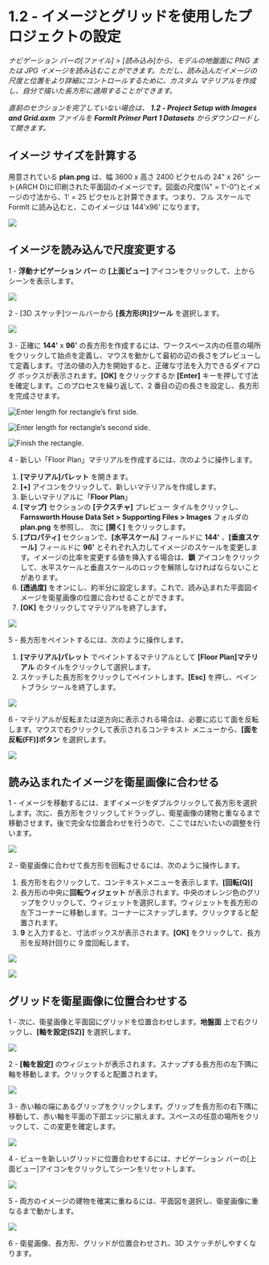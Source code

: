 # 1.2 - イメージとグリッドを使用したプロジェクトの設定

_ナビゲーション バーの[ファイル] > [読み込み]から、モデルの地盤面に PNG または JPG イメージを読み込むことができます。ただし、読み込んだイメージの尺度と位置をより詳細にコントロールするために、カスタム マテリアルを作成し、自分で描いた長方形に適用することができます。_

_直前のセクションを完了していない場合は、_ _**1.2 - Project Setup with Images and Grid.axm**_ _ファイルを_ _**FormIt Primer Part 1 Datasets** からダウンロードして開きます。_

## **イメージ サイズを計算する**

用意されている **plan.png** は、幅 3600 x 高さ 2400 ピクセルの 24" x 26" シート(ARCH D)に印刷された平面図のイメージです。図面の尺度(¼" = 1'-0")とイメージの寸法から、1' = 25 ピクセルと計算できます。つまり、フル スケールで FormIt に読み込むと、このイメージは 144'x96' になります。

![](<../../.gitbook/assets/0 (1) (2).png>)

## **イメージを読み込んで尺度変更する**

1 - **浮動ナビゲーション バー** の **[上面ビュー]** アイコンをクリックして、上からシーンを表示します。

![](<../../.gitbook/assets/1 (1).png>)

2 - [3D スケッチ]ツールバーから **[長方形(R)]ツール** を選択します。

![](<../../.gitbook/assets/2 (1).png>)

3 - 正確に **144'** x **96'** の長方形を作成するには、ワークスペース内の任意の場所をクリックして始点を定義し、マウスを動かして最初の辺の長さをプレビューして定義します。寸法の値の入力を開始すると、正確な寸法を入力できるダイアログ ボックスが表示されます。**[OK]** をクリックするか **[Enter]** キーを押して寸法を確定します。このプロセスを繰り返して、2 番目の辺の長さを設定し、長方形を完成させます。

![Enter length for rectangle’s first side.](<../../.gitbook/assets/3 (1).png>)

![Enter length for rectangle’s second side.](<../../.gitbook/assets/4 (1).png>)

![Finish the rectangle.](<../../.gitbook/assets/5 (1).png>)

4 - 新しい「Floor Plan」マテリアルを作成するには、次のように操作します。

1. **[マテリアル]パレット** を開きます。
2. **[+]** アイコンをクリックして、新しいマテリアルを作成します。
3. 新しいマテリアルに「**Floor Plan**」
4. **[マップ]** セクションの **[テクスチャ]** プレビュー タイルをクリックし、**Farnsworth House Data Set > Supporting Files > Images** フォルダの **plan.png** を参照し、 次に **[開く]** をクリックします。
5. **[プロパティ]** セクションで、**[水平スケール]** フィールドに **144'** 、**[垂直スケール]** フィールドに **96'** とそれぞれ入力してイメージのスケールを変更します。イメージの比率を変更する値を挿入する場合は、**鎖** アイコンをクリックして、水平スケールと垂直スケールのロックを解除しなければならないことがあります。
6. **[透過度]** をオンにし、約半分に設定します。これで、読み込まれた平面図イメージを衛星画像の位置に合わせることができます。
7. **[OK]** をクリックしてマテリアルを終了します。

![](../../.gitbook/assets/create-1.png)

5 - 長方形をペイントするには、次のように操作します。

1. **[マテリアル]パレット** でペイントするマテリアルとして **[Floor Plan]マテリアル** のタイルをクリックして選択します。
2. スケッチした長方形をクリックしてペイントします。**[Esc]** を押し、ペイントブラシ ツールを終了します。

![](../../.gitbook/assets/7.jpeg)

6 - マテリアルが反転または逆方向に表示される場合は、必要に応じて面を反転します。マウスで右クリックして表示されるコンテキスト メニューから、**[面を反転(FF)]ボタン** を選択します。

![](../../.gitbook/assets/8.png)

## **読み込まれたイメージを衛星画像に合わせる**

1 - イメージを移動するには、まずイメージをダブルクリックして長方形を選択します。次に、長方形をクリックしてドラッグし、衛星画像の建物と重なるまで移動させます。後で完全な位置合わせを行うので、ここではだいたいの調整を行います。

![](../../.gitbook/assets/9.png)

2 - 衛星画像に合わせて長方形を回転させるには、次のように操作します。

1. 長方形を右クリックして、コンテキストメニューを表示します。**[回転(Q)]**
2. 長方形の中央に**回転ウィジェット** が表示されます。中央のオレンジ色のグリップをクリックして、ウィジェットを選択します。ウィジェットを長方形の左下コーナーに移動します。コーナーにスナップします。クリックすると配置されます。
3. **9** と入力すると、寸法ボックスが表示されます。**[OK]** をクリックして、長方形を反時計回りに 9 度回転します。

![](../../.gitbook/assets/10.png)

![](../../.gitbook/assets/11.png)

## **グリッドを衛星画像に位置合わせする**

1 - 次に、衛星画像と平面図にグリッドを位置合わせします。**地盤面** 上で右クリックし、**[軸を設定(SZ)]** を選択します。

![](../../.gitbook/assets/12.png)

2 - **[軸を設定]** のウィジェットが表示されます。スナップする長方形の左下隅に軸を移動します。クリックすると配置されます。

![](../../.gitbook/assets/13.png)

3 - 赤い軸の端にあるグリップをクリックします。グリップを長方形の右下隅に移動して、赤い軸を平面の下部エッジに揃えます。スペースの任意の場所をクリックして、この変更を確定します。

![](../../.gitbook/assets/14.png)

4 - ビューを新しいグリッドに位置合わせするには、ナビゲーション バーの[上面ビュー]アイコンをクリックしてシーンをリセットします。

![](../../.gitbook/assets/15.png)

5 - 両方のイメージの建物を確実に重ねるには、平面図を選択し、衛星画像に重なるまで動かします。

![](../../.gitbook/assets/16.png)

6 - 衛星画像、長方形、グリッドが位置合わせされ、3D スケッチがしやすくなります。
